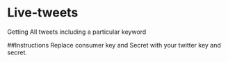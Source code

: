 # Live-tweets
Getting All tweets including  a particular keyword

##Instructions
Replace consumer key and Secret with your twitter key and secret.
